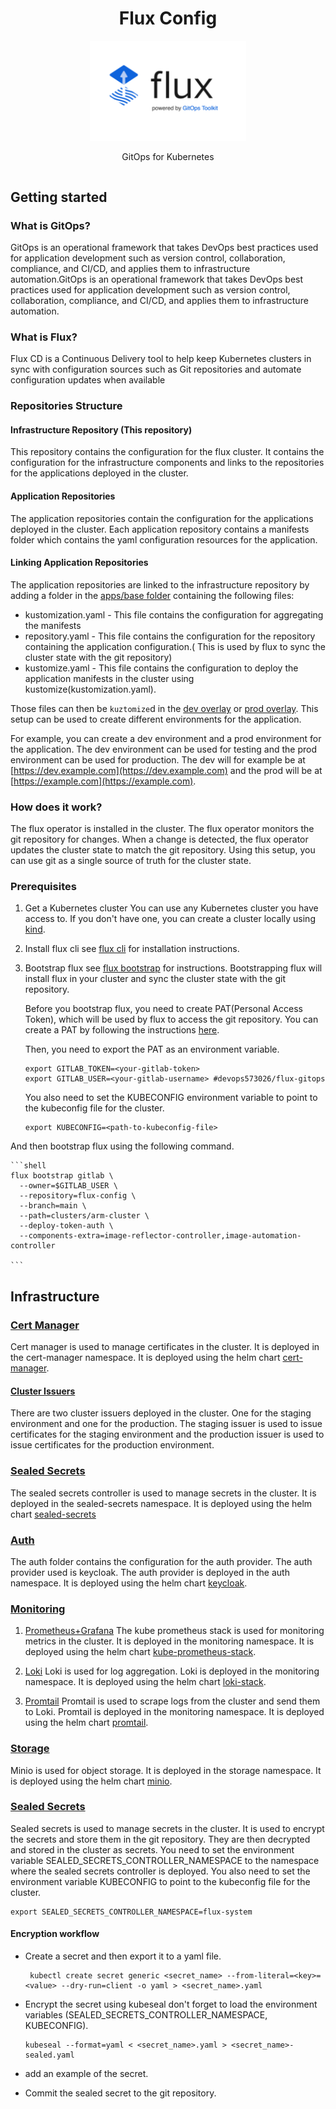 <div style="text-align: center;
   align-content: center;
   align-items: center;">
    <h1><b>Flux Config</b></h1>
    <img src='readme-assets/flux-logo.png' width='250'  alt="flux-logo"/>
    <p> GitOps for Kubernetes </p>
</div>

## Getting started

### What is GitOps?

GitOps is an operational framework that takes DevOps best practices used for application development such as version
control, collaboration, compliance, and CI/CD, and applies them to infrastructure automation.GitOps is an operational
framework that takes DevOps best practices used for application development such as version control, collaboration,
compliance, and CI/CD, and applies them to infrastructure automation.

### What is Flux?

Flux CD is a Continuous Delivery tool to help keep Kubernetes clusters in sync with configuration sources such as Git
repositories and automate configuration updates when available

### Repositories Structure

#### Infrastructure Repository (This repository)

This repository contains the configuration for the flux cluster. It contains the configuration for the infrastructure
components and links to the repositories for the applications deployed in the cluster.

#### Application Repositories

The application repositories contain the configuration for the applications deployed in the cluster.
Each application repository contains a manifests folder which contains the yaml configuration resources for the
application.

#### Linking Application Repositories

The application repositories are linked to the infrastructure repository by adding a folder in
the [apps/base folder](./apps/base)
containing the following files:

- kustomization.yaml - This file contains the configuration for aggregating the
  manifests
- repository.yaml - This file contains the configuration for the repository containing the application configuration.(
  This is used by flux to sync the cluster state with the git repository)
- kustomize.yaml - This file contains the configuration to deploy the application manifests in the cluster using
  kustomize(kustomization.yaml).

Those files can then be `kuztomize`d in the [dev overlay](./apps/dev) or [prod overlay](./apps/prod).
This setup can be used to create different environments for the application.

For example, you can create a dev
environment and a prod environment for the application. The dev environment can be used for testing and the prod
environment can be used for production.
The dev will for example be at [https://dev.example.com](https://dev.example.com) and the prod will be at
[https://example.com](https://example.com).

### How does it work?

The flux operator is installed in the cluster. The flux operator monitors the git repository for changes. When a change
is detected, the flux operator updates the cluster state to match the git repository.
Using this setup, you can use git as a single source of truth for the cluster state.

### Prerequisites

1. Get a Kubernetes cluster
   You can use any Kubernetes cluster you have access to. If you don't have one, you can create a cluster locally
   using [kind](https://kind.sigs.k8s.io/).
2. Install flux cli
   see [flux cli](https://fluxcd.io/flux/installation/) for installation instructions.
3. Bootstrap flux
   see [flux bootstrap](https://fluxcd.io/docs/get-started/#bootstrapping-flux) for instructions.
   Bootstrapping flux will install flux in your cluster and sync the cluster state with the git repository.

   Before you bootstrap flux, you need to create PAT(Personal Access Token), which will be used by flux to access the
   git
   repository.
   You can create a PAT by following the
   instructions [here](https://docs.gitlab.com/ee/user/profile/personal_access_tokens.html#creating-a-personal-access-token).

   Then, you need to export the PAT as an environment variable.

    ```shell
    export GITLAB_TOKEN=<your-gitlab-token>
    export GITLAB_USER=<your-gitlab-username> #devops573026/flux-gitops
    ```
   You also need to set the KUBECONFIG environment variable to point to the kubeconfig file for the cluster.

    ```shell
    export KUBECONFIG=<path-to-kubeconfig-file>
    ```

And then bootstrap flux using the following command.

    ```shell
    flux bootstrap gitlab \
      --owner=$GITLAB_USER \
      --repository=flux-config \  
      --branch=main \
      --path=clusters/arm-cluster \
      --deploy-token-auth \
      --components-extra=image-reflector-controller,image-automation-controller 

    ```

## Infrastructure

### [Cert Manager](./infrastructure/controllers/cert-manager.yaml)

Cert manager is used to manage certificates in the cluster. It is deployed in the cert-manager namespace.
It is deployed using the helm chart [cert-manager](https://cert-manager.io/docs/installation/helm/).

#### [Cluster Issuers](./infrastructure/configs)

There are two cluster issuers deployed in the cluster. One for the staging environment and one for the production.
The staging issuer is used to issue certificates for the staging environment and the production issuer is used to issue
certificates for the production environment.

### [Sealed Secrets](./infrastructure/controllers/sealed-secrets.yaml)

The sealed secrets controller is used to manage secrets in the cluster. It is deployed in the sealed-secrets namespace.
It is deployed using the helm chart [sealed-secrets](https://bitnami-labs.github.io/sealed-secrets)

### [Auth](./infrastructure/auth)

The auth folder contains the configuration for the auth provider. The auth provider used is keycloak. The auth provider
is deployed in the auth namespace. It is deployed using the helm
chart [keycloak](https://github.com/codecentric/helm-charts/tree/master/charts/keycloakx).

### [Monitoring](./infrastructure/monitoring)

1. [Prometheus+Grafana](./infrastructure/monitoring/kube-prometheus-stack)
   The kube prometheus stack is used for monitoring metrics in the cluster. It is deployed in the monitoring namespace.
   It is
   deployed
   using the helm chart [kube-prometheus-stack](https://prometheus-community.github.io/helm-charts).

2. [Loki](./infrastructure/monitoring/loki)
   Loki is used for log aggregation. Loki is deployed in the monitoring
   namespace.
   It is deployed using the helm chart [loki-stack](https://grafana.github.io/loki/charts).
3. [Promtail](./infrastructure/monitoring/promtail)
   Promtail is used to scrape logs from the cluster and send them to Loki. Promtail is deployed in the monitoring
   namespace.
   It is deployed using the helm chart [promtail](https://grafana.github.io/loki/charts).

### [Storage](./infrastructure/storage)

Minio is used for object storage. It is deployed in the storage namespace. It is deployed using the helm chart
[minio](./infrastructure/storage/minio.yaml).

### [Sealed Secrets](./infrastructure/controllers/sealed-secrets.yaml)

Sealed secrets is used to manage secrets in the cluster.
It is used to encrypt the secrets and store them in the git repository.
They are then decrypted and stored in the cluster as secrets.
You need to set the environment variable SEALED_SECRETS_CONTROLLER_NAMESPACE to the namespace where the sealed secrets
controller is deployed.
You also need to set the environment variable KUBECONFIG to point to the kubeconfig file for the cluster.

```shell
export SEALED_SECRETS_CONTROLLER_NAMESPACE=flux-system
```

#### Encryption workflow

- Create a secret and then export it to a yaml file.
  ```shell
   kubectl create secret generic <secret_name> --from-literal=<key>=<value> --dry-run=client -o yaml > <secret_name>.yaml
  ```

- Encrypt the secret using kubeseal don't forget to load the environment variables (SEALED_SECRETS_CONTROLLER_NAMESPACE,
  KUBECONFIG).

  ```shell
  kubeseal --format=yaml < <secret_name>.yaml > <secret_name>-sealed.yaml
  ```

- add an example of the secret.
- Commit the sealed secret to the git repository.
